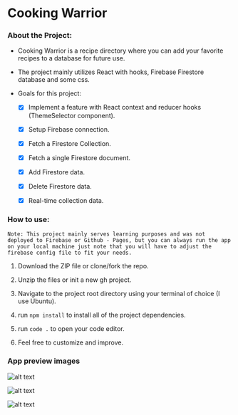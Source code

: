 # Cooking Warrior

### About the Project:

- Cooking Warrior is a recipe directory where you can add your favorite recipes to a database for future use.

- The project mainly utilizes React with hooks, Firebase Firestore database and some css.

- Goals for this project:

  - [x] Implement a feature with React context and reducer hooks (ThemeSelector component).

  - [x] Setup Firebase connection.

  - [x] Fetch a Firestore Collection.

  - [x] Fetch a single Firestore document.

  - [x] Add Firestore data.

  - [x] Delete Firestore data.

  - [x] Real-time collection data.

### How to use:

`Note: This project mainly serves learning purposes and was not deployed to Firebase or Github - Pages, but you can always run the app on your local machine just note that you will have to adjust the firebase config file to fit your needs.`

1. Download the ZIP file or clone/fork the repo.

2. Unzip the files or init a new gh project.

3. Navigate to the project root directory using your terminal of choice (I use Ubuntu).

4. run `npm install` to install all of the project dependencies.

5. run `code .` to open your code editor.

6. Feel free to customize and improve.

### App preview images

![alt text](https://github.com/SirDev97/cooking-warrior/blob/main/src/assets/home.jpeg?raw=true)

![alt text](https://github.com/SirDev97/cooking-warrior/blob/main/src/assets/recipe.jpeg?raw=true)

![alt text](https://github.com/SirDev97/cooking-warrior/blob/main/src/assets/create.jpeg?raw=true)
